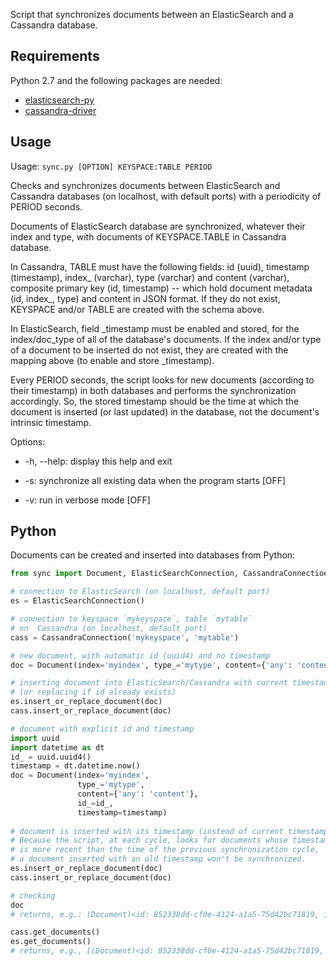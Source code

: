 Script that synchronizes documents between an ElasticSearch and a Cassandra
database.

Requirements
------------

Python 2.7 and the following packages are needed:
- [elasticsearch-py](https://github.com/elastic/elasticsearch-py)
- [cassandra-driver](https://github.com/datastax/python-driver)

Usage
-----

Usage: `sync.py [OPTION] KEYSPACE:TABLE PERIOD`

Checks and synchronizes documents between ElasticSearch and Cassandra
databases (on localhost, with default ports) with a periodicity of PERIOD
seconds. 

Documents of ElasticSearch database are synchronized, whatever their 
index and type, with documents of KEYSPACE.TABLE in Cassandra database.

In Cassandra, TABLE must have the following fields: id (uuid), 
timestamp (timestamp), index\_ (varchar), type (varchar) and 
content (varchar), composite primary key (id, timestamp) -- which
hold document metadata (id, index\_, type) and content in JSON format.
If they do not exist, KEYSPACE and/or TABLE are created with the schema
above.

In ElasticSearch, field \_timestamp must be enabled and stored, for the 
index/doc_type of all of the database's documents. If the index and/or
type of a document to be inserted do not exist, they are created with
the mapping above (to enable and store \_timestamp).

Every PERIOD seconds, the script looks for new documents (according to
their timestamp) in both databases and performs the synchronization
accordingly. So, the stored timestamp should be the time at which the
document is inserted (or last updated) in the database, not the 
document's intrinsic timestamp.

Options:

  - -h, --help:  display this help and exit

  - -s: synchronize all existing data when the program starts [OFF]

  - -v: run in verbose mode [OFF]
  
Python
------
Documents can be created and inserted into databases from Python:

```python
from sync import Document, ElasticSearchConnection, CassandraConnectioen

# connection to ElasticSearch (on localhost, default port)
es = ElasticSearchConnection()

# connection to keyspace `mykeyspace`, table `mytable` 
# on  Cassandra (on localhost, default port)
cass = CassandraConnection('mykeyspace', 'mytable')

# new document, with automatic id (uuid4) and no timestamp
doc = Document(index='myindex', type_='mytype', content={'any': 'content'})

# inserting document into ElasticSearch/Cassandra with current timestamp
# (or replacing if id already exists)
es.insert_or_replace_document(doc)
cass.insert_or_replace_document(doc)

# document with explicit id and timestamp
import uuid
import datetime as dt
id_ = uuid.uuid4()
timestamp = dt.datetime.now()
doc = Document(index='myindex', 
               type_='mytype', 
               content={'any': 'content'}, 
               id_=id_, 
               timestamp=timestamp)
               
# document is inserted with its timestamp (instead of current timestamp).
# Because the script, at each cycle, looks for documents whose timestamp
# is more recent than the time of the previous synchronization cycle,
# a document inserted with an old timestamp won't be synchronized.
es.insert_or_replace_document(doc)
cass.insert_or_replace_document(doc)

# checking
doc  
# returns, e.g.: (Document)<id: 852338dd-cf0e-4124-a1a5-75d42bc71819, index: myindex, type: mytype, timestamp: 2015-03-14 17:04:35.736699>

cass.get_documents()
es.get_documents()
# returns, e.g., [(Document)<id: 852338dd-cf0e-4124-a1a5-75d42bc71819, index: myindex, type: mytype, timestamp: 2015-03-14 17:02:40.301000>]
```
